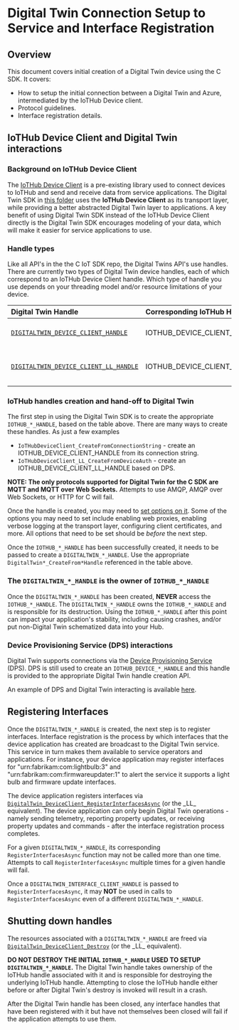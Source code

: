 # Digital Twin Connection Setup to Service and Interface Registration

## Overview

This document covers initial creation of a Digital Twin device using the C SDK.  It covers:

* How to setup the initial connection between a Digital Twin and Azure, intermediated by the IoTHub Device client.
* Protocol guidelines.
* Interface registration details.

## IoTHub Device Client and Digital Twin interactions

### Background on IoTHub Device Client

The [IoTHub Device Client](../../iothub_client) is a pre-existing library used to connect devices to IoTHub and send and receive data from service applications.  The Digital Twin SDK in [this folder](../../iothub_client) uses the **IoTHub Device Client** as its transport layer, while providing a better abstracted Digital Twin layer to applications.  A key benefit of using Digital Twin SDK instead of the IoTHub Device Client directly is the Digital Twin SDK encourages modeling of your data, which will make it easier for service applications to use.

### Handle types

Like all API's in the the C IoT SDK repo, the Digital Twins API's use handles.  There are currently two types of Digital Twin device handles, each of which correspond to an IoTHub Device Client handle.  Which type of handle you use depends on your threading model and/or resource limitations of your device.

| Digital Twin Handle        | Corresponding IoTHub Handle           | Notes  |
| :------------- |:-------------| :-----|
| [`DIGITALTWIN_DEVICE_CLIENT_HANDLE`](../inc/digitaltwin_device_client.h)      | IOTHUB_DEVICE_CLIENT_HANDLE | Used to represent an IoTHub device, typically on a device with higher resources.  Create with `DigitalTwin_DeviceClient_CreateFromDeviceHandle`. |
| [`DIGITALTWIN_DEVICE_CLIENT_LL_HANDLE`](../inc/digitaltwin_device_client_ll.h)      | IOTHUB_DEVICE_CLIENT_LL_HANDLE  | Used to represent an IoTHub device, typically on a more constrained device.  A comparison of the LL and non-LL handles is [here](./threading_notes.md).  Create with `DigitalTwin_DeviceClient_LL_CreateFromDeviceHandle`.|

### IoTHub handles creation and hand-off to Digital Twin

The first step in using the Digital Twin SDK is to create the appropriate `IOTHUB_*_HANDLE`, based on the table above.  There are many ways to create these handles.  As just a few examples

* `IoTHubDeviceClient_CreateFromConnectionString` - create an IOTHUB_DEVICE_CLIENT_HANDLE from its connection string.
* `IoTHubDeviceClient_LL_CreateFromDeviceAuth` - create an IOTHUB_DEVICE_CLIENT_LL_HANDLE based on DPS.

**NOTE: The only protocols supported for Digital Twin for the C SDK are MQTT and MQTT over Web Sockets.**  Attempts to use AMQP, AMQP over Web Sockets, or HTTP for C will fail.

Once the handle is created, you may need to [set options on it](../../doc/Iothub_sdk_options.md).  Some of the options you may need to set include enabling web proxies, enabling verbose logging at the transport layer, configuring client certificates, and more.  All options that need to be set should be *before* the next step.

Once the `IOTHUB_*_HANDLE` has been successfully created, it needs to be passed to create a `DIGITALTWIN_*_HANDLE`.  Use the appropriate `DigitalTwin*_CreateFrom*Handle` referenced in the table above.

### The `DIGITALTWIN_*_HANDLE` is the owner of `IOTHUB_*_HANDLE`

Once the `DIGITALTWIN_*_HANDLE` has been created, **NEVER** access the `IOTHUB_*_HANDLE`.  The `DIGITALTWIN_*_HANDLE` owns the `IOTHUB_*_HANDLE` and is responsible for its destruction.  Using the `IOTHUB_*_HANDLE` after this point can impact your application's stability, including causing crashes, and/or put non-Digital Twin schematized data into your Hub.

### Device Provisioning Service (DPS) interactions

Digital Twin supports connections via the [Device Provisioning Service](https://docs.microsoft.com/en-us/azure/iot-dps/about-iot-dps) (DPS).  DPS is still used to create an `IOTHUB_DEVICE_*_HANDLE` and this handle is provided to the appropriate Digital Twin handle creation API.

An example of DPS and Digital Twin interacting is available [here](../samples/digitaltwin_sample_ll_device).

<a name="Register_Interfaces"></a>

## Registering Interfaces

Once the `DIGITALTWIN_*_HANDLE` is created, the next step is to register interfaces.  Interface registration is the process by which interfaces that the device application has created are broadcast to the Digital Twin service.  This service in turn makes them available to service operators and applications.  For instance, your device application may register interfaces for "urn:fabrikam:com:lightbulb:3" and "urn:fabrikam:com:firmwareupdater:1" to alert the service it supports a light bulb and firmware update interfaces.

The device application registers interfaces via [`DigitalTwin_DeviceClient_RegisterInterfacesAsync`](../inc/digitaltwin_device_client.h) (or the \_LL\_ equivalent).  The device application can only begin Digital Twin operations - namely sending telemetry, reporting property updates, or receiving property updates and commands - after the interface registration process completes.

For a given `DIGITALTWIN_*_HANDLE`, its corresponding `RegisterInterfacesAsync` function may not be called more than one time.  Attempts to call `RegisterInterfacesAsync` multiple times for a given handle will fail.

Once a `DIGITALTWIN_INTERFACE_CLIENT_HANDLE` is passed to `RegisterInterfacesAsync`, it may **NOT** be used in calls to `RegisterInterfacesAsync` even of a different `DIGITALTWIN_*_HANDLE`.

## Shutting down handles

The resources associated with a `DIGITALTWIN_*_HANDLE` are freed via [`DigitalTwin_DeviceClient_Destroy`](../inc/digitaltwin_device_client.h) (or the \_LL\_ equivalent).  

**DO NOT DESTROY THE INITIAL `IOTHUB_*_HANDLE` USED TO SETUP `DIGITALTWIN_*_HANDLE`.**  The Digital Twin handle takes ownership of the IoTHub handle associated with it and is responsible for destroying the underlying IoTHub handle.  Attempting to close the IoTHub handle either before or after Digital Twin's destroy is invoked will result in a crash.

After the Digital Twin handle has been closed, any interface handles that have been registered with it but have not themselves been closed will fail if the application attempts to use them.
